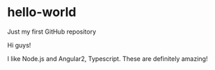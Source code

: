 # hello-world
Just my first GitHub repository 



Hi guys!

I like Node.js and Angular2, Typescript.
These are definitely amazing!
